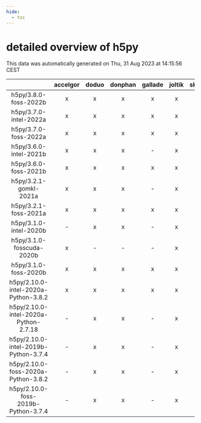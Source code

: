 ```yaml
---
hide:
  - toc
---
```


detailed overview of h5py
=========================


This data was automatically generated on Thu, 31 Aug 2023 at 14:15:56 CEST  

| |accelgor|doduo|donphan|gallade|joltik|skitty|swalot|victini|
| :---: | :---: | :---: | :---: | :---: | :---: | :---: | :---: | :---: |
|h5py/3.8.0-foss-2022b|x|x|x|x|x|x|x|x|
|h5py/3.7.0-intel-2022a|x|x|x|x|x|x|x|x|
|h5py/3.7.0-foss-2022a|x|x|x|x|x|x|x|x|
|h5py/3.6.0-intel-2021b|x|x|x|-|x|x|x|x|
|h5py/3.6.0-foss-2021b|x|x|x|x|x|x|x|x|
|h5py/3.2.1-gomkl-2021a|x|x|x|-|x|x|x|x|
|h5py/3.2.1-foss-2021a|x|x|x|x|x|x|x|x|
|h5py/3.1.0-intel-2020b|-|x|x|-|x|x|x|x|
|h5py/3.1.0-fosscuda-2020b|x|-|-|-|x|-|-|-|
|h5py/3.1.0-foss-2020b|x|x|x|x|x|x|x|x|
|h5py/2.10.0-intel-2020a-Python-3.8.2|x|x|x|x|x|x|x|x|
|h5py/2.10.0-intel-2020a-Python-2.7.18|-|x|x|-|x|x|x|x|
|h5py/2.10.0-intel-2019b-Python-3.7.4|-|x|x|-|x|x|-|x|
|h5py/2.10.0-foss-2020a-Python-3.8.2|-|x|x|-|x|x|x|x|
|h5py/2.10.0-foss-2019b-Python-3.7.4|-|x|x|-|x|x|x|x|

